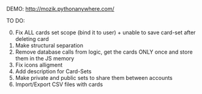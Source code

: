 DEMO: http://mozik.pythonanywhere.com/

TO DO:

0. Fix ALL cards set scope (bind it to user) + unable to save card-set after deleting card
1. Make structural separation
2. Remove database calls from logic, get the cards ONLY once and store them in the JS memory
3. Fix icons alligment
4. Add description for Card-Sets
5. Make private and public sets to share them between accounts
6. Import/Export CSV files with cards
